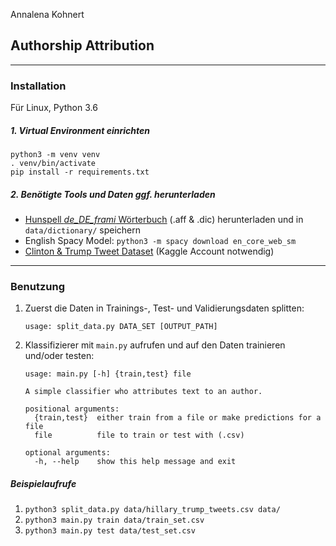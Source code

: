 Annalena Kohnert
## **Authorship Attribution**
---
### Installation

Für Linux, Python 3.6


##### 1. Virtual Environment einrichten

````
python3 -m venv venv
. venv/bin/activate
pip install -r requirements.txt
````


##### 2. Benötigte Tools und Daten ggf. herunterladen

* [Hunspell *de_DE_frami* Wörterbuch](https://github.com/LibreOffice/dictionaries/tree/master/de) (.aff & .dic) herunterladen und in ``data/dictionary/`` speichern
* English Spacy Model: ``python3 -m spacy download en_core_web_sm``
* [Clinton & Trump Tweet Dataset](https://www.kaggle.com/benhamner/clinton-trump-tweets) (Kaggle Account notwendig)

---
### Benutzung

1. Zuerst die Daten in Trainings-, Test- und Validierungsdaten splitten:
    ```
    usage: split_data.py DATA_SET [OUTPUT_PATH]
    ```

2. Klassifizierer mit ``main.py`` aufrufen und auf den Daten trainieren und/oder testen:

    ```
    usage: main.py [-h] {train,test} file

    A simple classifier who attributes text to an author.

    positional arguments:
      {train,test}  either train from a file or make predictions for a file
      file          file to train or test with (.csv)

    optional arguments:
      -h, --help    show this help message and exit
    ```


##### Beispielaufrufe

1. ``python3 split_data.py data/hillary_trump_tweets.csv data/``
2. ``python3 main.py train data/train_set.csv``
2. ``python3 main.py test data/test_set.csv``
